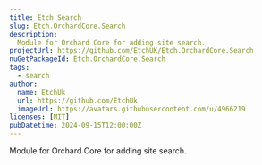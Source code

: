 ```yaml
---
title: Etch Search
slug: Etch.OrchardCore.Search
description:
  Module for Orchard Core for adding site search.
projectUrl: https://github.com/EtchUK/Etch.OrchardCore.Search
nuGetPackageId: Etch.OrchardCore.Search
tags:
  - search
author:
  name: EtchUk
  url: https://github.com/EtchUk
  imageUrl: https://avatars.githubusercontent.com/u/4966219
licenses: [MIT]
pubDatetime: 2024-09-15T12:00:00Z
---
```


Module for Orchard Core for adding site search.